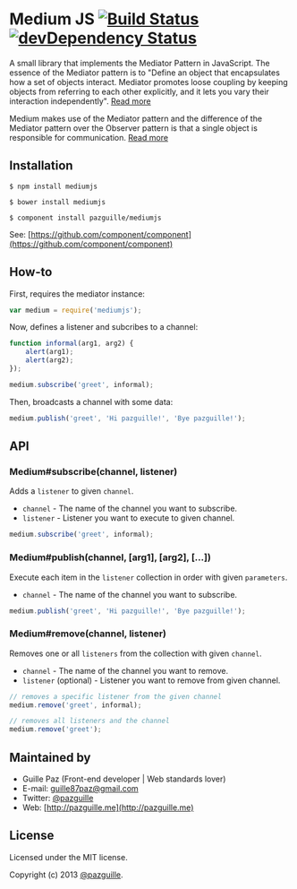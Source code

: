 # Medium JS [![Build Status](https://secure.travis-ci.org/pazguille/mediumjs.png)](http://travis-ci.org/pazguille/mediumjs) [![devDependency Status](https://david-dm.org/pazguille/mediumjs/dev-status.png)](https://david-dm.org/pazguille/mediumjs#info=devDependencies)

A small library that implements the Mediator Pattern in JavaScript. The essence of the Mediator pattern is to "Define an object that encapsulates how a set of objects interact. Mediator promotes loose coupling by keeping objects from referring to each other explicitly, and it lets you vary their interaction independently". [Read more](http://en.wikipedia.org/wiki/Mediator_pattern)

Medium makes use of the Mediator pattern and the difference of the Mediator pattern over the Observer pattern is that a single object is responsible for communication. [Read more](http://stackoverflow.com/questions/9226479/mediator-vs-observer)

## Installation

    $ npm install mediumjs

    $ bower install mediumjs

    $ component install pazguille/mediumjs

See: [https://github.com/component/component](https://github.com/component/component)


## How-to

First, requires the mediator instance:
```js
var medium = require('mediumjs');
```

Now, defines a listener and subcribes to a channel:
```js
function informal(arg1, arg2) {
    alert(arg1);
    alert(arg2);
});

medium.subscribe('greet', informal);
```

Then, broadcasts a channel with some data:
```js
medium.publish('greet', 'Hi pazguille!', 'Bye pazguille!');
```

## API

### Medium#subscribe(channel, listener)
Adds a `listener` to given `channel`.
- `channel` - The name of the channel you want to subscribe.
- `listener` - Listener you want to execute to given channel.

```js
medium.subscribe('greet', informal);
```

### Medium#publish(channel, [arg1], [arg2], [...])
Execute each item in the `listener` collection in order with given `parameters`.
- `channel` - The name of the channel you want to subscribe.

```js
medium.publish('greet', 'Hi pazguille!', 'Bye pazguille!');
```

### Medium#remove(channel, listener)
Removes one or all `listeners` from the collection with given `channel`.
- `channel` - The name of the channel you want to remove.
- `listener` (optional) - Listener you want to remove from given channel.

```js
// removes a specific listener from the given channel
medium.remove('greet', informal);

// removes all listeners and the channel
medium.remove('greet');
```

## Maintained by
- Guille Paz (Front-end developer | Web standards lover)
- E-mail: [guille87paz@gmail.com](mailto:guille87paz@gmail.com)
- Twitter: [@pazguille](http://twitter.com/pazguille)
- Web: [http://pazguille.me](http://pazguille.me)

## License
Licensed under the MIT license.

Copyright (c) 2013 [@pazguille](http://twitter.com/pazguille).